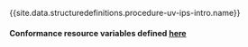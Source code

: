 {{site.data.structuredefinitions.procedure-uv-ips-intro.name}}

#### Conformance resource variables defined [here](http://wiki.hl7.org/index.php?title=IG_Publisher_Documentation#Jekyll)
